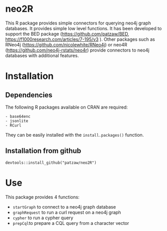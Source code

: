 # neo2R

This R package provides simple connectors for querying neo4j graph databases.
It provides simple low level functions.
It has been developed to support the BED package (https://github.com/patzaw/BED,
https://f1000research.com/articles/7-195/v3 ).
Other packages such as RNeo4j (https://github.com/nicolewhite/RNeo4j) or
neo4R (https://github.com/neo4j-rstats/neo4r) provide connectors to neo4j
databases with additional features.

# Installation

## Dependencies

The following R packages available on CRAN are required:

    - base64enc
    - jsonlite
    - RCurl
    
They can be easily installed with the `install.packages()` function.

## Installation from github

```
devtools::install_github("patzaw/neo2R")
```

# Use

This package provides 4 functions:

  - `startGraph` to connect to a neo4j graph database
  - `graphRequest` to run a curl request on a neo4j graph
  - `cypher` to run a cypher query
  - `prepCql`to prepare a CQL query from a character vector
